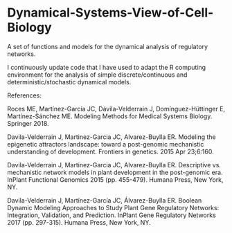 # Dynamical-Systems-View-of-Cell-Biology

A set of functions and models for the dynamical analysis of regulatory networks.

I continuously update code that I have used to adapt the R computing environment for the analysis of simple discrete/continuous and deterministic/stochastic dynamical models.

References:

Roces ME, Martínez-García JC, Dávila-Velderrain J, Domínguez-Hüttinger E, Martínez-Sánchez ME. Modeling Methods for Medical Systems Biology. Springer 2018.

Davila-Velderrain J, Martinez-Garcia JC, Alvarez-Buylla ER. Modeling the epigenetic attractors landscape: toward a post-genomic mechanistic understanding of development. Frontiers in genetics. 2015 Apr 23;6:160.

Davila-Velderrain J, Martinez-Garcia JC, Alvarez-Buylla ER. Descriptive vs. mechanistic network models in plant development in the post-genomic era. InPlant Functional Genomics 2015 (pp. 455-479). Humana Press, New York, NY.

Davila-Velderrain J, Martínez-García JC, Álvarez-Buylla ER. Boolean Dynamic Modeling Approaches to Study Plant Gene Regulatory Networks: Integration, Validation, and Prediction. InPlant Gene Regulatory Networks 2017 (pp. 297-315). Humana Press, New York, NY.
